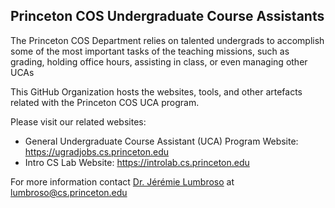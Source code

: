 ## Princeton COS Undergraduate Course Assistants

The Princeton COS Department relies on talented undergrads to accomplish some of the most important tasks of the teaching missions, such as grading, holding office hours, assisting in class, or even managing other UCAs

This GitHub Organization hosts the websites, tools, and other artefacts related with the Princeton COS UCA program.

Please visit our related websites:
- General Undergraduate Course Assistant (UCA) Program Website: https://ugradjobs.cs.princeton.edu
- Intro CS Lab Website: https://introlab.cs.princeton.edu

For more information contact [Dr. Jérémie Lumbroso](https://github.com/jlumbroso) at lumbroso@cs.princeton.edu
